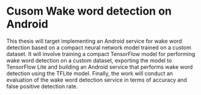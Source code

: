# Cusom Wake word detection on Android
This thesis will target implementing an Android service for wake word detection based on a compact neural network model trained on a custom dataset. It will involve training a compact TensorFlow model for performing wake word detection on a custom dataset, exporting the model to TensorFlow Lite and building an Android service that performs wake word detection using the TFLite model. Finally, the work will conduct an evaluation of the wake word detection service in terms of accuracy and false positive detection rate.
